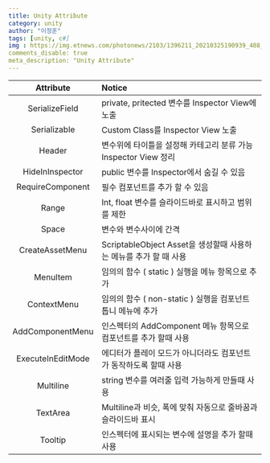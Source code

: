```yaml
---
title: Unity Attribute
category: unity
author: "이정훈"
tags: [unity, c#]
img : https://img.etnews.com/photonews/2103/1396211_20210325190939_408_0012.jpg
comments_disable: true
meta_description: "Unity Attribute"
---
```


|Attribute|Notice|
|:---:|:----|
|SerializeField|private, pritected 변수를 Inspector View에 노출|
|Serializable|Custom Class를 Inspector View 노출|
|Header|변수위에 타이틀을 설정해 카테고리 분류 가능<br>Inspector View 정리|
|HideInInspector|public 변수를 Inspector에서 숨길 수 있음|
|RequireComponent|필수 컴포넌트를 추가 할 수 있음|
|Range|Int, float 변수를 슬라이드바로 표시하고 범위를 제한|
|Space|변수와 변수사이에 간격|
|CreateAssetMenu|ScriptableObject Asset을 생성할때 사용하는 메뉴를 추가 할 때 사용|
|MenuItem|임의의 함수 ( static ) 실행을 메뉴 항목으로 추가|
|ContextMenu|임의의 함수 ( non-static ) 실행을 컴포넌트 톱니 메뉴에 추가|
|AddComponentMenu|인스펙터의 AddComponent 메뉴 항목으로 컴포넌트를 추가 할때 사용|
|ExecuteInEditMode|에디터가 플레이 모드가 아니더라도 컴포넌트가 동작하도록 할때 사용|
|Multiline|string 변수를 여러줄 입력 가능하게 만들때 사용|
|TextArea|Multiline과 비슷, 폭에 맞춰 자동으로 줄바꿈과 슬라이드바 표시|
|Tooltip|인스펙터에 표시되는 변수에 설명을 추가 할때 사용|

